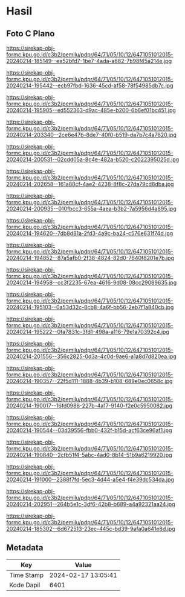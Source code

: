 # Hasil

## Foto C Plano

https://sirekap-obj-formc.kpu.go.id/c3b2/pemilu/pdpr/64/71/05/10/12/6471051012015-20240214-185149--ee52bfd7-1be7-4ada-a682-7b98f45a214e.jpg

https://sirekap-obj-formc.kpu.go.id/c3b2/pemilu/pdpr/64/71/05/10/12/6471051012015-20240214-195442--ecb97fbd-1636-45cd-af58-78f54985db7c.jpg

https://sirekap-obj-formc.kpu.go.id/c3b2/pemilu/pdpr/64/71/05/10/12/6471051012015-20240214-195905--ed552363-d9ac-485e-b200-6b6ef01bc451.jpg

https://sirekap-obj-formc.kpu.go.id/c3b2/pemilu/pdpr/64/71/05/10/12/6471051012015-20240214-203340--2ce6e47b-8de7-40f0-b519-da7b7c4a7620.jpg

https://sirekap-obj-formc.kpu.go.id/c3b2/pemilu/pdpr/64/71/05/10/12/6471051012015-20240214-200531--02cdd05a-8c4e-482a-b520-c2022395025d.jpg

https://sirekap-obj-formc.kpu.go.id/c3b2/pemilu/pdpr/64/71/05/10/12/6471051012015-20240214-202658--161a88cf-4ae2-4238-8f8c-27da79cd8dba.jpg

https://sirekap-obj-formc.kpu.go.id/c3b2/pemilu/pdpr/64/71/05/10/12/6471051012015-20240214-200935--010fbcc3-655a-4aea-b3b2-7a5956d4a895.jpg

https://sirekap-obj-formc.kpu.go.id/c3b2/pemilu/pdpr/64/71/05/10/12/6471051012015-20240214-194620--7db8d81a-2fd3-4a9c-ba24-c576e631f74d.jpg

https://sirekap-obj-formc.kpu.go.id/c3b2/pemilu/pdpr/64/71/05/10/12/6471051012015-20240214-194852--87a5afb0-2f38-4824-82d0-7640f8201e7b.jpg

https://sirekap-obj-formc.kpu.go.id/c3b2/pemilu/pdpr/64/71/05/10/12/6471051012015-20240214-194958--cc3f2235-67ea-4616-9d08-08cc29089635.jpg

https://sirekap-obj-formc.kpu.go.id/c3b2/pemilu/pdpr/64/71/05/10/12/6471051012015-20240214-195103--0a53d32c-8cb8-4a6f-bb56-2eb7f1a840cb.jpg

https://sirekap-obj-formc.kpu.go.id/c3b2/pemilu/pdpr/64/71/05/10/12/6471051012015-20240214-195222--0fa7831c-3fd1-498a-a116-79e1a70392c4.jpg

https://sirekap-obj-formc.kpu.go.id/c3b2/pemilu/pdpr/64/71/05/10/12/6471051012015-20240214-201556--356c2825-0d3a-4c0d-9ae6-a1a8d7d820ea.jpg

https://sirekap-obj-formc.kpu.go.id/c3b2/pemilu/pdpr/64/71/05/10/12/6471051012015-20240214-190357--22f5d111-1888-4b39-b108-689e0ec0658c.jpg

https://sirekap-obj-formc.kpu.go.id/c3b2/pemilu/pdpr/64/71/05/10/12/6471051012015-20240214-190017--16fd0988-227b-4a17-9140-f2e0c5950082.jpg

https://sirekap-obj-formc.kpu.go.id/c3b2/pemilu/pdpr/64/71/05/10/12/6471051012015-20240214-190544--03d39556-fbb0-432f-b15d-acf63ce96af1.jpg

https://sirekap-obj-formc.kpu.go.id/c3b2/pemilu/pdpr/64/71/05/10/12/6471051012015-20240214-190840--2cfb51f4-5abc-4ad0-8b14-51b9a6219920.jpg

https://sirekap-obj-formc.kpu.go.id/c3b2/pemilu/pdpr/64/71/05/10/12/6471051012015-20240214-191000--2388f7fd-5ec3-4d44-a5e4-f4e39dc534da.jpg

https://sirekap-obj-formc.kpu.go.id/c3b2/pemilu/pdpr/64/71/05/10/12/6471051012015-20240214-202951--264b5e1c-3df6-42b8-b689-a4a92321aa24.jpg

https://sirekap-obj-formc.kpu.go.id/c3b2/pemilu/pdpr/64/71/05/10/12/6471051012015-20240214-185302--6d672513-23ec-445c-bd39-9afa0a641e8d.jpg


## Metadata

| Key        | Value               |
| ---------- | ------------------- |
| Time Stamp | 2024-02-17 13:05:41 |
| Kode Dapil | 6401                |



